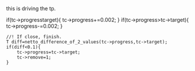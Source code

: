 this is driving the tp.

   if(tc->progress<tc->target){
         tc->progress+=0.002;
    }
    if(tc->progress>tc->target){
         tc->progress-=0.002;
    }

    //! If close, finish.
    T diff=netto_difference_of_2_values(tc->progress,tc->target);
    if(diff<0.1){
        tc->progress=tc->target;
        tc->remove=1;
    }
    
 
